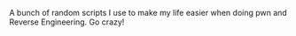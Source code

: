 A bunch of random scripts I use to make my life easier when doing pwn and Reverse Engineering. Go crazy!
